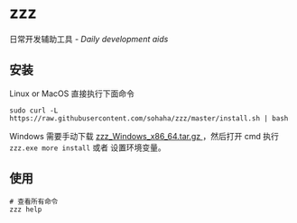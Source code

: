 # zzz 

日常开发辅助工具 *- Daily development aids*

## 安装

Linux or MacOS 直接执行下面命令

```shell
sudo curl -L https://raw.githubusercontent.com/sohaha/zzz/master/install.sh | bash  
```

Windows 需要手动下载 [zzz_Windows_x86_64.tar.gz
](https://github.com/sohaha/zzz/releases)，然后打开 cmd 执行 `zzz.exe more install` 或者 设置环境变量。

## 使用

```shell
# 查看所有命令
zzz help
```
